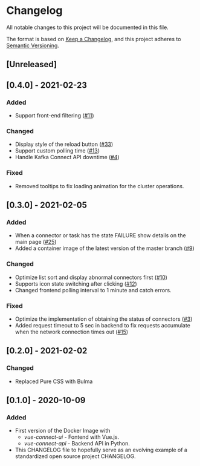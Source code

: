 # Changelog
All notable changes to this project will be documented in this file.

The format is based on [Keep a Changelog](https://keepachangelog.com/en/1.0.0/),
and this project adheres to [Semantic Versioning](https://semver.org/spec/v2.0.0.html).

## [Unreleased]

## [0.4.0] - 2021-02-23

### Added
- Support front-end filtering ([#11][i11])

### Changed
- Display style of the reload button ([#33][i33])
- Support custom polling time ([#13][i13])
- Handle Kafka Connect API downtime ([#4][i4])

[i4]: https://github.com/rueedlinger/vue-connect/issues/4
[i11]: https://github.com/rueedlinger/vue-connect/issues/11
[i13]: https://github.com/rueedlinger/vue-connect/issues/13
[i33]: https://github.com/rueedlinger/vue-connect/issues/33

### Fixed
- Removed tooltips to fix loading animation for the cluster operations.

## [0.3.0] - 2021-02-05

### Added
- When a connector or task has the state FAILURE show details on the main page ([#25][i25])
- Added a container image of the latest version of the master branch ([#9][i9])

[i9]: https://github.com/rueedlinger/vue-connect/issues/9
[i25]: https://github.com/rueedlinger/vue-connect/issues/25

### Changed
- Optimize list sort and display abnormal connectors first ([#10][i10]) 
- Supports icon state switching after clicking ([#12][i12])
- Changed frontend polling interval to 1 minute and catch errors.

[i10]: https://github.com/rueedlinger/vue-connect/issues/10
[i12]: https://github.com/rueedlinger/vue-connect/issues/12
[i15]: https://github.com/rueedlinger/vue-connect/issues/15

### Fixed
- Optimize the implementation of obtaining the status of connectors ([#3][i3])
- Added request timeout to 5 sec in backend to fix requests accumulate when the network connection times out ([#15][i15])


[i3]: https://github.com/rueedlinger/vue-connect/issues/3

## [0.2.0] - 2021-02-02

### Changed
- Replaced Pure CSS with Bulma

## [0.1.0] - 2020-10-09

### Added
- First version of the Docker Image with
  - *vue-connect-ui* - Fontend with Vue.js. 
  - *vue-connect-api* - Backend API in Python.
- This CHANGELOG file to hopefully serve as an evolving example of a
  standardized open source project CHANGELOG.



